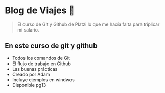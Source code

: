 # Blog de Viajes 💚
> El curso de Git y Github de Platzi lo que me hacía falta para triplicar mi salario.

## En este curso de git y github
* Todos los comandos de Git
* El flujo de trabajo en Github
* Las buenas prácticas
* Creado por Adam
* Incluye ejemplos en windwos
* Disponible pg13